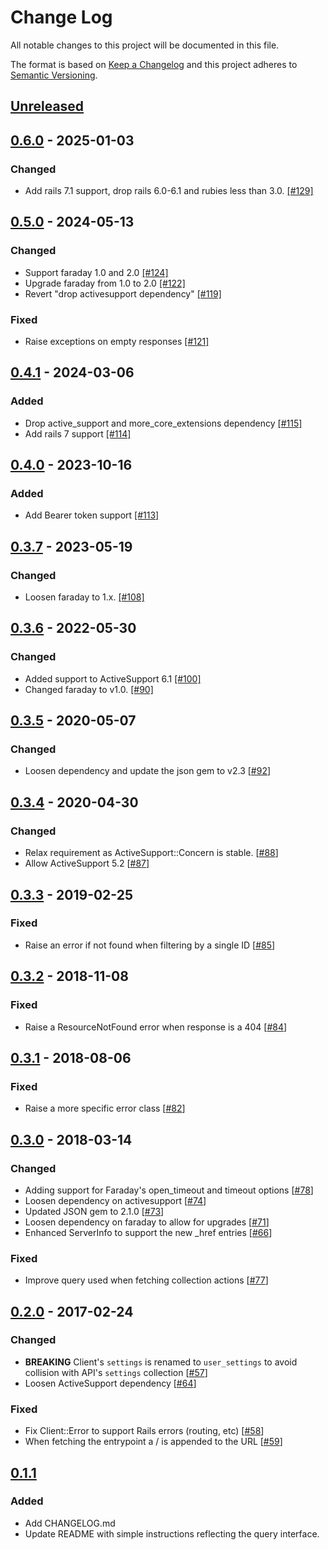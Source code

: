 # Change Log
All notable changes to this project will be documented in this file.

The format is based on [Keep a Changelog](http://keepachangelog.com/)
and this project adheres to [Semantic Versioning](http://semver.org/).

## [Unreleased]

## [0.6.0] - 2025-01-03
### Changed
- Add rails 7.1 support, drop rails 6.0-6.1 and rubies less than 3.0. [[#129]](https://github.com/ManageIQ/manageiq-api-client/pull/129)

## [0.5.0] - 2024-05-13
### Changed
- Support faraday 1.0 and 2.0 [[#124]](https://github.com/ManageIQ/manageiq-api-client/pull/124)
- Upgrade faraday from 1.0 to 2.0 [[#122]](https://github.com/ManageIQ/manageiq-api-client/pull/122)
- Revert "drop activesupport dependency" [[#119]](https://github.com/ManageIQ/manageiq-api-client/pull/119)

### Fixed
- Raise exceptions on empty responses [[#121]](https://github.com/ManageIQ/manageiq-api-client/pull/121)

## [0.4.1] - 2024-03-06
### Added
- Drop active_support and more_core_extensions dependency [[#115]](https://github.com/ManageIQ/manageiq-api-client/pull/115)
- Add rails 7 support [[#114]](https://github.com/ManageIQ/manageiq-api-client/pull/114)

## [0.4.0] - 2023-10-16
### Added
- Add Bearer token support [[#113]](https://github.com/ManageIQ/manageiq-api-client/pull/113)

## [0.3.7] - 2023-05-19
### Changed
- Loosen faraday to 1.x. [[#108]](https://github.com/ManageIQ/manageiq-api-client/pull/108)

## [0.3.6] - 2022-05-30
### Changed
- Added support to ActiveSupport 6.1 [[#100]](https://github.com/ManageIQ/manageiq-api-client/pull/100)
- Changed faraday to v1.0. [[#90]](https://github.com/ManageIQ/manageiq-api-client/pull/90)

## [0.3.5] - 2020-05-07
### Changed
- Loosen dependency and update the json gem to v2.3 [[#92](https://github.com/ManageIQ/manageiq-api-client/pull/92)]

## [0.3.4] - 2020-04-30
### Changed
- Relax requirement as ActiveSupport::Concern is stable. [[#88](https://github.com/ManageIQ/manageiq-api-client/pull/88)]
- Allow ActiveSupport 5.2 [[#87](https://github.com/ManageIQ/manageiq-api-client/pull/87)]

## [0.3.3] - 2019-02-25
### Fixed
- Raise an error if not found when filtering by a single ID [[#85](https://github.com/ManageIQ/manageiq-api-client/pull/85)]

## [0.3.2] - 2018-11-08
### Fixed
- Raise a ResourceNotFound error when response is a 404 [[#84](https://github.com/ManageIQ/manageiq-api-client/pull/84)]

## [0.3.1] - 2018-08-06
### Fixed
- Raise a more specific error class [[#82](https://github.com/ManageIQ/manageiq-api-client/pull/82)]

## [0.3.0] - 2018-03-14
### Changed
- Adding support for Faraday's open_timeout and timeout options [[#78](https://github.com/ManageIQ/manageiq-api-client/pull/78)]
- Loosen dependency on activesupport [[#74](https://github.com/ManageIQ/manageiq-api-client/pull/74)]
- Updated JSON gem to 2.1.0 [[#73](https://github.com/ManageIQ/manageiq-api-client/pull/73)]
- Loosen dependency on faraday to allow for upgrades [[#71](https://github.com/ManageIQ/manageiq-api-client/pull/71)]
- Enhanced ServerInfo to support the new \_href entries [[#66](https://github.com/ManageIQ/manageiq-api-client/pull/66)]

### Fixed
- Improve query used when fetching collection actions [[#77](https://github.com/ManageIQ/manageiq-api-client/pull/77)]

## [0.2.0] - 2017-02-24
### Changed
- **BREAKING** Client's `settings` is renamed to `user_settings` to avoid collision with API's `settings` collection [[#57](https://github.com/ManageIQ/manageiq-api-client/pull/57)]
- Loosen ActiveSupport dependency [[#64](https://github.com/ManageIQ/manageiq-api-client/pull/64)]

### Fixed
- Fix Client::Error to support Rails errors (routing, etc) [[#58](https://github.com/ManageIQ/manageiq-api-client/pull/58)]
- When fetching the entrypoint a / is appended to the URL [[#59](https://github.com/ManageIQ/manageiq-api-client/pull/59)]

## [0.1.1]
### Added
- Add CHANGELOG.md
- Update README with simple instructions reflecting the query interface.

[Unreleased]: https://github.com/ManageIQ/manageiq-api-client/compare/v0.6.0...HEAD
[0.6.0]: https://github.com/ManageIQ/manageiq-api-client/compare/v0.5.0...v0.6.0
[0.5.0]: https://github.com/ManageIQ/manageiq-api-client/compare/v0.4.1...v0.5.0
[0.4.1]: https://github.com/ManageIQ/manageiq-api-client/compare/v0.4.0...v0.4.1
[0.4.0]: https://github.com/ManageIQ/manageiq-api-client/compare/v0.3.7...v0.4.0
[0.3.7]: https://github.com/ManageIQ/manageiq-api-client/compare/v0.3.6...v0.3.7
[0.3.6]: https://github.com/ManageIQ/manageiq-api-client/compare/v0.3.5...v0.3.6
[0.3.5]: https://github.com/ManageIQ/manageiq-api-client/compare/v0.3.4...v0.3.5
[0.3.4]: https://github.com/ManageIQ/manageiq-api-client/compare/v0.3.3...v0.3.4
[0.3.3]: https://github.com/ManageIQ/manageiq-api-client/compare/v0.3.2...v0.3.3
[0.3.2]: https://github.com/ManageIQ/manageiq-api-client/compare/v0.3.1...v0.3.2
[0.3.1]: https://github.com/ManageIQ/manageiq-api-client/compare/v0.3.0...v0.3.1
[0.3.0]: https://github.com/ManageIQ/manageiq-api-client/compare/v0.2.0...v0.3.0
[0.2.0]: https://github.com/ManageIQ/manageiq-api-client/compare/v0.1.1...v0.2.0
[0.1.1]: https://github.com/ManageIQ/manageiq-api-client/compare/v0.1.0...v0.1.1
